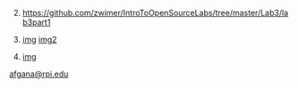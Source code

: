 2. https://github.com/zwimer/IntroToOpenSourceLabs/tree/master/Lab3/lab3part1 

6. [img](images/Gitk.png) [img2](images/GitLog.png) 

4. [img](images/LearnGit.png)





afgana@rpi.edu




